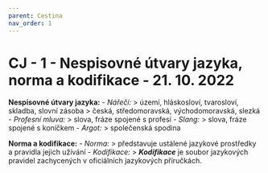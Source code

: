 ```yaml
---
parent: Cestina
nav_order: 1
---
```

# CJ - 1 - Nespisovné útvary jazyka, norma a kodifikace - 21. 10. 2022
**Nespisovné útvary jazyka:**
	- *Nářečí:*
		> území, hláskosloví, tvarosloví, skladba, slovní zásoba
		> česká, středomoravská, východomoravská, slezká
	- *Profesní mluva:*
		> slova, fráze spojené s profesí
	- *Slang:*
		> slova, fráze spojené s koníčkem
	- *Argot:*
		> společenská spodina
		
**Norma a kodifikace:**
	- *Norma:*
		> představuje ustálené jazykové prostředky a pravidla jejich užívání
	- *Kodifikace:*
		> ***Kodifikace*** je soubor jazykových pravidel zachycených v oficiálních jazykových příručkách.